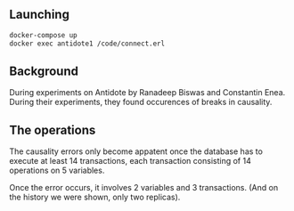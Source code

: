
## Launching

```bash
docker-compose up
docker exec antidote1 /code/connect.erl
```

## Background

During experiments on Antidote by Ranadeep Biswas and Constantin Enea. During their experiments, they found occurences of breaks in causality.

## The operations

The causality errors only become appatent once the database has to execute at least 14 transactions, each transaction consisting of 14 operations on 5 variables.

Once the error occurs, it involves 2 variables and 3 transactions. (And on the history we were shown, only two replicas).
